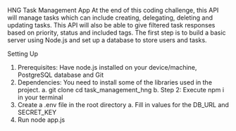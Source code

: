 HNG Task Management App
At the end of this coding challenge, this API will manage tasks which can include creating, delegating, deleting and updating tasks.
This API will also be able to give filtered task responses based on priority, status and included tags.
The first step is to build a basic server using Node.js and set up a database to store users and tasks.

Setting Up

1. Prerequisites: Have node.js installed on your device/machine, PostgreSQL database and Git
2. Dependencies: You need to install some of the libraries used in the project.
   a. git clone <the-repository-url> cd task_management_hng
   b. Step 2: Execute npm i in your terminal
3. Create a .env file in the root directory
   a. Fill in values for the DB_URL and SECRET_KEY
4. Run node app.js
